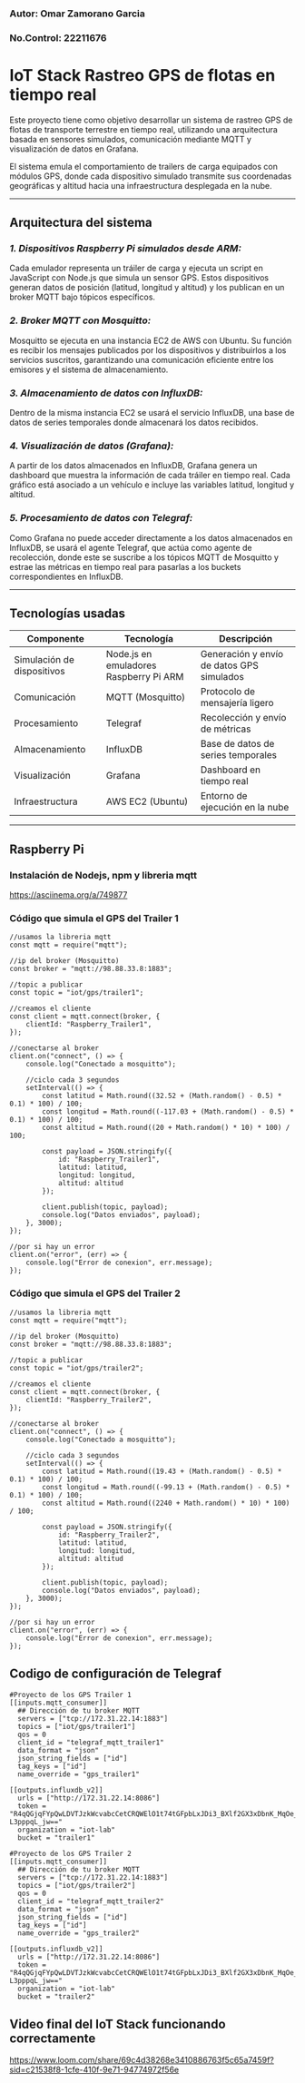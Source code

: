 ### Autor: Omar Zamorano Garcia
### No.Control: 22211676

# IoT Stack Rastreo GPS de flotas en tiempo real

Este proyecto tiene como objetivo desarrollar un sistema de rastreo GPS de flotas de transporte terrestre en tiempo real, utilizando una arquitectura basada en sensores simulados, comunicación mediante MQTT y visualización de datos en Grafana.

El sistema emula el comportamiento de trailers de carga equipados con módulos GPS, donde cada dispositivo simulado transmite sus coordenadas geográficas y altitud hacia una infraestructura desplegada en la nube.

---

## Arquitectura del sistema

### ***1. Dispositivos Raspberry Pi simulados desde ARM:***
Cada emulador representa un tráiler de carga y ejecuta un script en JavaScript con Node.js que simula un sensor GPS.
Estos dispositivos generan datos de posición (latitud, longitud y altitud) y los publican en un broker MQTT bajo tópicos específicos.

### ***2. Broker MQTT con Mosquitto:***
Mosquitto se ejecuta en una instancia EC2 de AWS con Ubuntu.
Su función es recibir los mensajes publicados por los dispositivos y distribuirlos a los servicios suscritos, garantizando una comunicación eficiente entre los emisores y el sistema de almacenamiento.

### ***3. Almacenamiento de datos con InfluxDB:***
Dentro de la misma instancia EC2 se usará el servicio InfluxDB, una base de datos de series temporales donde almacenará los datos recibidos.

### ***4. Visualización de datos (Grafana):***
A partir de los datos almacenados en InfluxDB, Grafana genera un dashboard que muestra la información de cada tráiler en tiempo real.
Cada gráfico está asociado a un vehículo e incluye las variables latitud, longitud y altitud.

### ***5. Procesamiento de datos con Telegraf:***
Como Grafana no puede acceder directamente a los datos almacenados en InfluxDB, se usará el agente Telegraf, que actúa como agente de recolección, donde este se suscribe a los tópicos MQTT de Mosquitto y estrae las métricas en tiempo real para pasarlas a los buckets correspondientes en InfluxDB.

---

## Tecnologías usadas

| **Componente**               | **Tecnología**               | **Descripción**                                      |
|------------------------------|------------------------------|------------------------------------------------------|
| Simulación de dispositivos   | Node.js en emuladores Raspberry Pi ARM | Generación y envío de datos GPS simulados |
| Comunicación                 | MQTT (Mosquitto)             | Protocolo de mensajería ligero                       |
| Procesamiento                | Telegraf                     | Recolección y envío de métricas                      |
| Almacenamiento               | InfluxDB                     | Base de datos de series temporales                   |
| Visualización                | Grafana                      | Dashboard en tiempo real                             |
| Infraestructura              | AWS EC2 (Ubuntu)             | Entorno de ejecución en la nube                      |

---

## Raspberry Pi

### Instalación de Nodejs, npm y libreria mqtt

https://asciinema.org/a/749877

### Código que simula el GPS del Trailer 1

```
//usamos la libreria mqtt
const mqtt = require("mqtt");

//ip del broker (Mosquitto)
const broker = "mqtt://98.88.33.8:1883";

//topic a publicar
const topic = "iot/gps/trailer1";

//creamos el cliente
const client = mqtt.connect(broker, {
    clientId: "Raspberry_Trailer1",
});

//conectarse al broker
client.on("connect", () => {
    console.log("Conectado a mosquitto");

    //ciclo cada 3 segundos 
    setInterval(() => {
        const latitud = Math.round((32.52 + (Math.random() - 0.5) * 0.1) * 100) / 100;
        const longitud = Math.round((-117.03 + (Math.random() - 0.5) * 0.1) * 100) / 100;
        const altitud = Math.round((20 + Math.random() * 10) * 100) / 100;  

        const payload = JSON.stringify({
            id: "Raspberry_Trailer1",
            latitud: latitud,
            longitud: longitud,
            altitud: altitud
        });

        client.publish(topic, payload);
        console.log("Datos enviados", payload);
    }, 3000);
});

//por si hay un error
client.on("error", (err) => {
    console.log("Error de conexion", err.message);
});
```

### Código que simula el GPS del Trailer 2

```
//usamos la libreria mqtt
const mqtt = require("mqtt");

//ip del broker (Mosquitto)
const broker = "mqtt://98.88.33.8:1883";

//topic a publicar
const topic = "iot/gps/trailer2";

//creamos el cliente
const client = mqtt.connect(broker, {
    clientId: "Raspberry_Trailer2",
});

//conectarse al broker
client.on("connect", () => {
    console.log("Conectado a mosquitto");

    //ciclo cada 3 segundos 
    setInterval(() => {
        const latitud = Math.round((19.43 + (Math.random() - 0.5) * 0.1) * 100) / 100;
        const longitud = Math.round((-99.13 + (Math.random() - 0.5) * 0.1) * 100) / 100;
        const altitud = Math.round((2240 + Math.random() * 10) * 100) / 100; 

        const payload = JSON.stringify({
            id: "Raspberry_Trailer2",
            latitud: latitud,
            longitud: longitud,
            altitud: altitud
        });

        client.publish(topic, payload);
        console.log("Datos enviados", payload);
    }, 3000);
});

//por si hay un error
client.on("error", (err) => {
    console.log("Error de conexion", err.message);
});
```

## Codigo de configuración de Telegraf

```
#Proyecto de los GPS Trailer 1
[[inputs.mqtt_consumer]]
  ## Dirección de tu broker MQTT
  servers = ["tcp://172.31.22.14:1883"]
  topics = ["iot/gps/trailer1"]
  qos = 0
  client_id = "telegraf_mqtt_trailer1"
  data_format = "json"
  json_string_fields = ["id"]
  tag_keys = ["id"]
  name_override = "gps_trailer1"

[[outputs.influxdb_v2]]
  urls = ["http://172.31.22.14:8086"]
  token = "R4qQGjqFYpQwLDVTJzkWcvabcCetCRQWElO1t74tGFpbLxJDi3_BXlf2GX3xDbnK_MqOe_UjQwe-L3pppqL_jw=="
  organization = "iot-lab"
  bucket = "trailer1"

#Proyecto de los GPS Trailer 2
[[inputs.mqtt_consumer]]
  ## Dirección de tu broker MQTT
  servers = ["tcp://172.31.22.14:1883"]
  topics = ["iot/gps/trailer2"]
  qos = 0
  client_id = "telegraf_mqtt_trailer2"
  data_format = "json"
  json_string_fields = ["id"]
  tag_keys = ["id"]
  name_override = "gps_trailer2"

[[outputs.influxdb_v2]]
  urls = ["http://172.31.22.14:8086"]
  token = "R4qQGjqFYpQwLDVTJzkWcvabcCetCRQWElO1t74tGFpbLxJDi3_BXlf2GX3xDbnK_MqOe_UjQwe-L3pppqL_jw=="
  organization = "iot-lab"
  bucket = "trailer2"
```

## Video final del IoT Stack funcionando correctamente

https://www.loom.com/share/69c4d38268e3410886763f5c65a7459f?sid=c21538f8-1cfe-410f-9e71-94774972f56e
